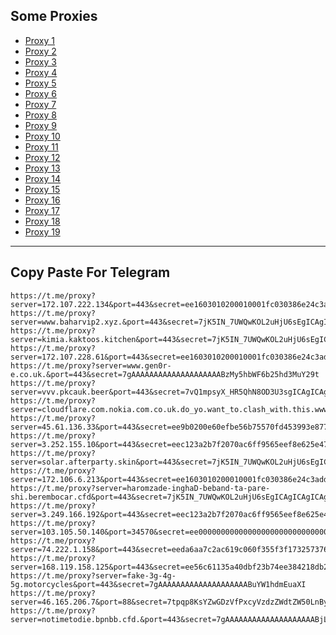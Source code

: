 Some Proxies
---
- [Proxy 1](https://t.me/proxy?server=172.107.222.134&port=443&secret=ee1603010200010001fc030386e24c3add2068616a6920)
- [Proxy 2](https://t.me/proxy?server=www.baharvip2.xyz.&port=443&secret=7jK5IN_7UWQwKOL2uHjU6sEgICAgICAgICAgICAgICA)
- [Proxy 3](https://t.me/proxy?server=kimia.kaktoos.kitchen&port=443&secret=7jK5IN_7UWQwKOL2uHjU6sEgICAgICAgICAgICAgICA)
- [Proxy 4](https://t.me/proxy?server=172.107.228.61&port=443&secret=ee1603010200010001fc030386e24c3add2068616a6920)
- [Proxy 5](https://t.me/proxy?server=www.gen0r-e.co.uk.&port=443&secret=7gAAAAAAAAAAAAAAAAAAAABzMy5hbWF6b25hd3MuY29t)
- [Proxy 6](https://t.me/proxy?server=vvv.pkcauk.beer&port=443&secret=7vQ1mpsyX_HR5QhN8OD3U3sgICAgICAgICAgICAgICA)
- [Proxy 7](https://t.me/proxy?server=cloudflare.com.nokia.com.co.uk.do_yo.want_to.clash_with.this.www.microsoft.com.there_is_no.place_like.localhost.www.bing.com.count_with_me.cyou.com.now_sudo.rm_rf.ddns.net.we_are_here.again_to_fight.everyone.i_am.the_internet.special_wayi.monaserver.cfd.&port=443&secret=7jK5IN_7UWQwKOL2uHjU6sEgICAgICAgICAgICAgICA)
- [Proxy 8](https://t.me/proxy?server=45.61.136.33&port=443&secret=ee9b0200e60efbe56b75570fd453993e877777772e636c6f7564666c6172652e636f6d)
- [Proxy 9](https://t.me/proxy?server=3.252.155.10&port=443&secret=eec123a2b7f2070ac6ff9565eef8e625e47777772e6d6f6e657275696c2e636f2e756b)
- [Proxy 10](https://t.me/proxy?server=solar.afterparty.skin&port=443&secret=7jK5IN_7UWQwKOL2uHjU6sEgICAgICAgICAgICAgICA)
- [Proxy 11](https://t.me/proxy?server=172.106.6.213&port=443&secret=ee1603010200010001fc030386e24c3add2068616a6920)
- [Proxy 12](https://t.me/proxy?server=haromzade-inghaD-beband-ta-pare-shi.berembocar.cfd&port=443&secret=7jK5IN_7UWQwKOL2uHjU6sEgICAgICAgICAgICAgICAg)
- [Proxy 13](https://t.me/proxy?server=3.249.166.192&port=443&secret=eec123a2b7f2070ac6ff9565eef8e625e47777772e6d6f6e657275696c2e636f2e756b)
- [Proxy 14](https://t.me/proxy?server=103.105.50.140&port=34570&secret=ee000000000000000000000000000000006d79736f6e2e64756f6c696e676f2e636f6d)
- [Proxy 15](https://t.me/proxy?server=74.222.1.158&port=443&secret=eeda6aa7c2ac619c060f355f3f1732573764756f6c696e676f2e636f6d)
- [Proxy 16](https://t.me/proxy?server=168.119.158.125&port=443&secret=ee56c61135a40dbf23b74ee384218db26a5b756b2e73706f7274732e7961686f6f2e636f6d5d)
- [Proxy 17](https://t.me/proxy?server=fake-3g-4g-5g.motorcycles&port=443&secret=7gAAAAAAAAAAAAAAAAAAAABuYW1hdmEuaXI)
- [Proxy 18](https://t.me/proxy?server=46.165.206.7&port=88&secret=7tpqp8KsYZwGDzVfPxcyVzdzZWdtZW50LnByb2QuYmlkci5pbw)
- [Proxy 19](https://t.me/proxy?server=notimetodie.bpnbb.cfd.&port=443&secret=7gAAAAAAAAAAAAAAAAAAAABjLnJwcnMtY2RuLmNvbQ)
---
Copy Paste For Telegram
---
```
https://t.me/proxy?server=172.107.222.134&port=443&secret=ee1603010200010001fc030386e24c3add2068616a6920
https://t.me/proxy?server=www.baharvip2.xyz.&port=443&secret=7jK5IN_7UWQwKOL2uHjU6sEgICAgICAgICAgICAgICA
https://t.me/proxy?server=kimia.kaktoos.kitchen&port=443&secret=7jK5IN_7UWQwKOL2uHjU6sEgICAgICAgICAgICAgICA
https://t.me/proxy?server=172.107.228.61&port=443&secret=ee1603010200010001fc030386e24c3add2068616a6920
https://t.me/proxy?server=www.gen0r-e.co.uk.&port=443&secret=7gAAAAAAAAAAAAAAAAAAAABzMy5hbWF6b25hd3MuY29t
https://t.me/proxy?server=vvv.pkcauk.beer&port=443&secret=7vQ1mpsyX_HR5QhN8OD3U3sgICAgICAgICAgICAgICA
https://t.me/proxy?server=cloudflare.com.nokia.com.co.uk.do_yo.want_to.clash_with.this.www.microsoft.com.there_is_no.place_like.localhost.www.bing.com.count_with_me.cyou.com.now_sudo.rm_rf.ddns.net.we_are_here.again_to_fight.everyone.i_am.the_internet.special_wayi.monaserver.cfd.&port=443&secret=7jK5IN_7UWQwKOL2uHjU6sEgICAgICAgICAgICAgICA
https://t.me/proxy?server=45.61.136.33&port=443&secret=ee9b0200e60efbe56b75570fd453993e877777772e636c6f7564666c6172652e636f6d
https://t.me/proxy?server=3.252.155.10&port=443&secret=eec123a2b7f2070ac6ff9565eef8e625e47777772e6d6f6e657275696c2e636f2e756b
https://t.me/proxy?server=solar.afterparty.skin&port=443&secret=7jK5IN_7UWQwKOL2uHjU6sEgICAgICAgICAgICAgICA
https://t.me/proxy?server=172.106.6.213&port=443&secret=ee1603010200010001fc030386e24c3add2068616a6920
https://t.me/proxy?server=haromzade-inghaD-beband-ta-pare-shi.berembocar.cfd&port=443&secret=7jK5IN_7UWQwKOL2uHjU6sEgICAgICAgICAgICAgICAg
https://t.me/proxy?server=3.249.166.192&port=443&secret=eec123a2b7f2070ac6ff9565eef8e625e47777772e6d6f6e657275696c2e636f2e756b
https://t.me/proxy?server=103.105.50.140&port=34570&secret=ee000000000000000000000000000000006d79736f6e2e64756f6c696e676f2e636f6d
https://t.me/proxy?server=74.222.1.158&port=443&secret=eeda6aa7c2ac619c060f355f3f1732573764756f6c696e676f2e636f6d
https://t.me/proxy?server=168.119.158.125&port=443&secret=ee56c61135a40dbf23b74ee384218db26a5b756b2e73706f7274732e7961686f6f2e636f6d5d
https://t.me/proxy?server=fake-3g-4g-5g.motorcycles&port=443&secret=7gAAAAAAAAAAAAAAAAAAAABuYW1hdmEuaXI
https://t.me/proxy?server=46.165.206.7&port=88&secret=7tpqp8KsYZwGDzVfPxcyVzdzZWdtZW50LnByb2QuYmlkci5pbw
https://t.me/proxy?server=notimetodie.bpnbb.cfd.&port=443&secret=7gAAAAAAAAAAAAAAAAAAAABjLnJwcnMtY2RuLmNvbQ
```